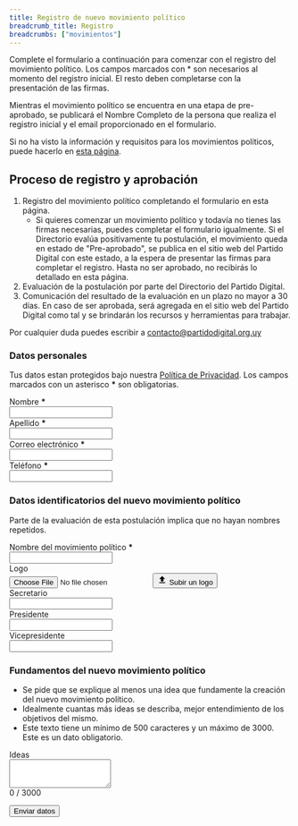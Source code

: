 ```yaml
---
title: Registro de nuevo movimiento político
breadcrumb_title: Registro
breadcrumbs: ["movimientos"]
---
```


Complete el formulario a continuación para comenzar con el registro del movimiento político. Los campos marcados con \* son necesarios al momento del registro inicial. El resto deben completarse con la presentación de las firmas.

Mientras el movimiento político se encuentra en una etapa de pre-aprobado, se publicará el Nombre Completo de la persona que realiza el registro inicial y el email proporcionado en el formulario.

Si no ha visto la información y requisitos para los movimientos políticos, puede hacerlo en [esta página]({{site.url}}/movimientos).

## Proceso de registro y aprobación

1. Registro del movimiento político completando el formulario en esta página.
   - Si quieres comenzar un movimiento político y todavía no tienes las firmas necesarias, puedes completar el formulario igualmente. Si el Directorio evalúa positivamente tu postulación, el movimiento queda en estado de "Pre-aprobado", se publica en el sitio web del Partido Digital con este estado, a la espera de presentar las firmas para completar el registro. Hasta no ser aprobado, no recibirás lo detallado en esta página.
2. Evaluación de la postulación por parte del Directorio del Partido Digital.
3. Comunicación del resultado de la evaluación en un plazo no mayor a 30 días. En caso de ser aprobada, será agregada en el sitio web del Partido Digital como tal y se brindarán los recursos y herramientas para trabajar.

Por cualquier duda puedes escribir a [contacto@partidodigital.org.uy](mailto:contacto@partidodigital.org.uy)

<form class="space-y-8 divide-y divide-gray-200 dark:divide-gray-700 border border-transparent lg:border-gray-300 lg:dark:border-gray-700 px-4 pb-4 rounded-lg">
    <div class="space-y-8 divide-y divide-gray-200 dark:divide-gray-700">
        <div>
            <div>
                <h3 class="text-lg leading-6 font-medium text-gray-900 dark:text-gray-100 mt-0">
                    Datos personales
                </h3>
                <p class="mb-0 mt-1 text-sm text-gray-500 dark:text-gray-400">
                    Tus datos estan protegidos bajo nuestra 
                    <a class="text-orange-500" href="{{site.url}}/documentos/politica-de-privacidad">Política de Privacidad</a>. Los campos marcados con un asterisco <b class="text-red-600 font-bold">*</b> son obligatorias.
                </p>
            </div>
            <div class="mt-6 grid grid-cols-1 gap-y-6 gap-x-4 sm:grid-cols-6">
                <div class="sm:col-span-3">
                    <label for="nombre" class="block text-sm font-medium text-gray-700 dark:text-gray-300">
                        Nombre <b class="text-red-600 font-bold">*</b>
                    </label>
                    <div class="mt-1">
                        <input type="text" name="nombre" id="nombre" autocomplete="given-name" class="shadow-sm focus:ring-orange-500 focus:border-orange-500 block w-full sm:text-sm border-gray-300 rounded-md dark:bg-black dark:text-gray-200">
                    </div>
                </div>
                <div class="sm:col-span-3">
                    <label for="apellido" class="block text-sm font-medium text-gray-700 dark:text-gray-300">
                        Apellido <b class="text-red-600 font-bold">*</b>
                    </label>
                    <div class="mt-1">
                        <input type="text" name="apellido" id="apellido" autocomplete="family-name" class="shadow-sm focus:ring-orange-500 focus:border-orange-500 block w-full sm:text-sm border-gray-300 rounded-md dark:bg-black dark:text-gray-200">
                    </div>
                </div>
                <div class="sm:col-span-3">
                    <label for="email" class="block text-sm font-medium text-gray-700 dark:text-gray-300">
                        Correo electrónico <b class="text-red-600 font-bold">*</b>
                    </label>
                    <div class="mt-1">
                        <input id="email" name="email" type="email" autocomplete="email" class="shadow-sm focus:ring-orange-500 focus:border-orange-500 block w-full sm:text-sm border-gray-300 rounded-md dark:bg-black dark:text-gray-200">
                    </div>
                </div>
                <div class="sm:col-span-3">
                    <label for="email" class="block text-sm font-medium text-gray-700 dark:text-gray-300">
                        Teléfono <b class="text-red-600 font-bold">*</b>
                    </label>
                    <div class="mt-1">
                        <input id="telefono" name="telefono" type="tel" autocomplete="tel-national" class="shadow-sm focus:ring-orange-500 focus:border-orange-500 block w-full sm:text-sm border-gray-300 rounded-md dark:bg-black dark:text-gray-200">
                    </div>
                </div>
            </div>
        </div>
        <div>
            <div>
                <h3 class="text-lg leading-6 font-medium text-gray-900 dark:text-gray-100">
                    Datos identificatorios del nuevo movimiento político
                </h3>
                <p class="mb-0 mt-1 text-sm text-gray-500 dark:text-gray-400">
                    Parte de la evaluación de esta postulación implica que no hayan nombres repetidos.
                </p>
            </div>
            <div class="mt-6 grid grid-cols-1 gap-y-6 gap-x-4 sm:grid-cols-6">
                <div class="sm:col-span-3">
                    <label for="nombre-movimiento" class="block text-sm font-medium text-gray-700 dark:text-gray-300">
                        Nombre del movimiento político <b class="text-red-600 font-bold">*</b>
                    </label>
                    <div class="mt-1">
                        <input type="text" name="nombre-movimiento" id="nombre-movimiento" class="shadow-sm focus:ring-orange-500 focus:border-orange-500 block w-full sm:text-sm border-gray-300 rounded-md dark:bg-black dark:text-gray-200">
                    </div>
                </div>
                <div class="sm:col-span-3">
                    <label for="logo" class="block text-sm font-medium text-gray-700 dark:text-gray-300">
                        Logo
                    </label>
                    <div class="mt-1">
                        <div class="overflow-hidden relative w-full">
                            <input class="peer cursor-pointer absolute block py-2¡1 px-4 w-full opacity-0 right-0 top-0" type="file" name="logo" accept="image/*" id="logo"/>
                            <button class="bg-orange-500 text-white font-bold py-1 px-4 w-full inline-flex items-center rounded-lg justify-center border border-orange-500 peer-hover:bg-orange-700 peer-hover:border-orange-700">
                                <svg class="fill-current text-white w-5" viewBox="0 0 24 24" width="18" xmlns="http://www.w3.org/2000/svg">
                                    <path d="M0 0h24v24H0z" fill="none"/>
                                    <path d="M9 16h6v-6h4l-7-7-7 7h4zm-4 2h14v2H5z"/>
                                </svg>
                                <span class="ml-2">Subir un logo</span>
                            </button>
                        </div>
                    </div>
                </div>
                <div class="sm:col-span-3">
                    <label for="secretario" class="block text-sm font-medium text-gray-700 dark:text-gray-300">
                        Secretario
                    </label>
                    <div class="mt-1">
                        <input id="secretario" name="secretario" type="text" class="shadow-sm focus:ring-orange-500 focus:border-orange-500 block w-full sm:text-sm border-gray-300 rounded-md dark:bg-black dark:text-gray-200">
                    </div>
                </div>
                <div class="sm:col-span-3">
                    <label for="presidente" class="block text-sm font-medium text-gray-700 dark:text-gray-300">
                        Presidente
                    </label>
                    <div class="mt-1">
                        <input type="text" name="presidente" id="presidente" class="shadow-sm focus:ring-orange-500 focus:border-orange-500 block w-full sm:text-sm border-gray-300 rounded-md dark:bg-black dark:text-gray-200">
                    </div>
                </div>
                <div class="sm:col-span-3">
                    <label for="vicepresidente" class="block text-sm font-medium text-gray-700 dark:text-gray-300">
                        Vicepresidente
                    </label>
                    <div class="mt-1">
                        <input id="vicepresidente" name="vicepresidente" type="text" class="shadow-sm focus:ring-orange-500 focus:border-orange-500 block w-full sm:text-sm border-gray-300 rounded-md dark:bg-black dark:text-gray-200">
                    </div>
                </div>
            </div>
        </div>
        <div>
            <div>
                <h3 class="text-lg leading-6 font-medium text-gray-900 dark:text-gray-100">
                    Fundamentos del nuevo movimiento político
                </h3>
                <ul class="mb-0 mt-1 text-sm text-gray-500 dark:text-gray-400">
                    <li>Se pide que se explique al menos una idea que fundamente la creación del nuevo movimiento político.</li>
                    <li>Idealmente cuantas más ideas se describa, mejor entendimiento de los objetivos del mismo.</li>
                    <li>Este texto tiene un mínimo de 500 caracteres y un máximo de 3000. Este es un dato obligatorio.</li>
                </ul>
            </div>
            <div class="mt-6 grid grid-cols-1 gap-y-6 gap-x-4 sm:grid-cols-6">
                <div class="sm:col-span-6">
                    <label for="ideas" class="block text-sm font-medium text-gray-700 dark:text-gray-300">
                        Ideas
                    </label>
                    <div class="mt-1">
                        <textarea name="ideas" rows="3" id="ideas" minlength="500" maxlength="3000" class="shadow-sm focus:ring-orange-500 focus:border-orange-500 block w-full sm:text-sm border-gray-300 rounded-md dark:bg-black dark:text-gray-200"></textarea>
                        <div id="contador" class="text-right text-gray-400 text-sm pt-2">
                            <span id="actual" class="text-red-700">0</span>
                            <span id="maximo">/ 3000</span>
                        </div>
                    </div>
                </div>
            </div>
        </div>
    </div>
    <div class="pt-5">
        <div class="flex justify-end">
            <p class="mb-0 text-gray-600 leading-9 dark:text-gray-400" id="mensaje"></p>
            <button type="button" id="enviar" class="ml-3 inline-flex justify-center py-2 px-4 border border-transparent shadow-sm text-sm font-medium rounded-md text-white bg-orange-500 hover:bg-orange-500 focus:outline-none focus:ring-2 focus:ring-offset-2 focus:ring-orange-500">
                Enviar datos
            </button>
        </div>
    </div>
</form>

<script type="text/javascript" src="{{site.url}}/assets/scripts/jquery.ajaxchimp.js"></script>
<script type="text/javascript" src="https://cdnjs.cloudflare.com/ajax/libs/jquery-ajaxchimp/1.3.0/jquery.ajaxchimp.langs.js"></script>
<script type='text/javascript' src='{{site.url}}/assets/scripts/movimiento.js'></script>